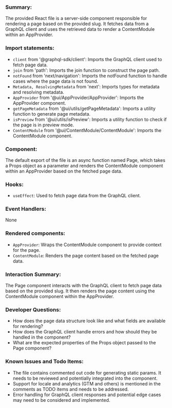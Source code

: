 ### Summary:
The provided React file is a server-side component responsible for rendering a page based on the provided slug. It fetches data from a GraphQL client and uses the retrieved data to render a ContentModule within an AppProvider.

### Import statements:
- `client` from '@graphql-sdk/client': Imports the GraphQL client used to fetch page data.
- `join` from 'path': Imports the join function to construct the page path.
- `notFound` from 'next/navigation': Imports the notFound function to handle cases where the page data is not found.
- `Metadata, ResolvingMetadata` from 'next': Imports types for metadata and resolving metadata.
- `AppProvider` from '@ui/AppProvider/AppProvider': Imports the AppProvider component.
- `getPageMetadata` from '@ui/utils/getPageMetadata': Imports a utility function to generate page metadata.
- `isPreview` from '@ui/utils/isPreview': Imports a utility function to check if the page is in preview mode.
- `ContentModule` from '@ui/ContentModule/ContentModule': Imports the ContentModule component.

### Component:
The default export of the file is an async function named Page, which takes a Props object as a parameter and renders the ContentModule component within an AppProvider based on the fetched page data.

### Hooks:
- `useEffect`: Used to fetch page data from the GraphQL client.

### Event Handlers:
None

### Rendered components:
- `AppProvider`: Wraps the ContentModule component to provide context for the page.
- `ContentModule`: Renders the page content based on the fetched page data.

### Interaction Summary:
The Page component interacts with the GraphQL client to fetch page data based on the provided slug. It then renders the page content using the ContentModule component within the AppProvider.

### Developer Questions:
- How does the page data structure look like and what fields are available for rendering?
- How does the GraphQL client handle errors and how should they be handled in the component?
- What are the expected properties of the Props object passed to the Page component?

### Known Issues and Todo Items:
- The file contains commented out code for generating static params. It needs to be reviewed and potentially integrated into the component.
- Support for locale and analytics (GTM and others) is mentioned in the comments as TODO items and needs to be addressed.
- Error handling for GraphQL client responses and potential edge cases may need to be considered and implemented.